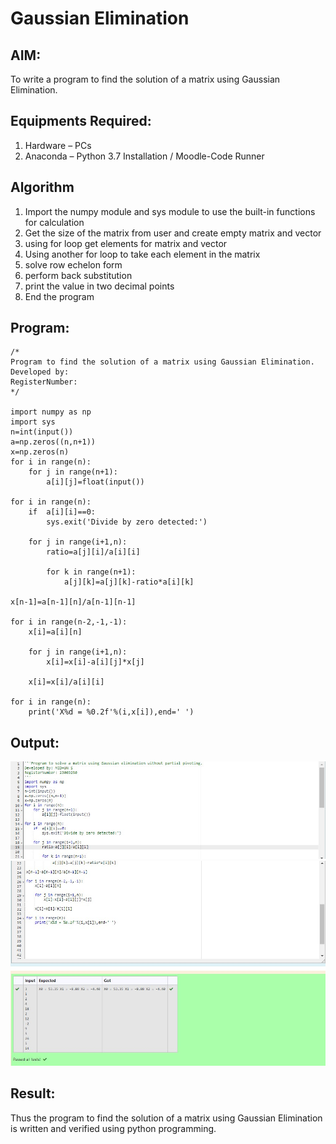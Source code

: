 # Gaussian Elimination

## AIM:
To write a program to find the solution of a matrix using Gaussian Elimination.

## Equipments Required:
1. Hardware – PCs
2. Anaconda – Python 3.7 Installation / Moodle-Code Runner

## Algorithm
1. Import the numpy module and sys module to use the built-in functions for calculation
2. Get the size of the matrix from user and create empty matrix and vector
3. using for loop get elements for matrix and vector
4. Using another for loop to take each element in the matrix
5. solve row echelon form
6. perform back substitution 
7. print the value in two decimal points
8. End the program

## Program:
```
/*
Program to find the solution of a matrix using Gaussian Elimination.
Developed by: 
RegisterNumber: 
*/

import numpy as np
import sys
n=int(input())
a=np.zeros((n,n+1))
x=np.zeros(n)
for i in range(n):
    for j in range(n+1):
        a[i][j]=float(input())
        
for i in range(n):
    if  a[i][i]==0:
        sys.exit('Divide by zero detected:')
        
    for j in range(i+1,n):
        ratio=a[j][i]/a[i][i]
        
        for k in range(n+1):
            a[j][k]=a[j][k]-ratio*a[i][k]
            
x[n-1]=a[n-1][n]/a[n-1][n-1]

for i in range(n-2,-1,-1):
    x[i]=a[i][n]
    
    for j in range(i+1,n):
        x[i]=x[i]-a[i][j]*x[j]
        
    x[i]=x[i]/a[i][i]
    
for i in range(n):
    print('X%d = %0.2f'%(i,x[i]),end=' ')
```

## Output:
![output](/Screenshot%202023-07-23%20235007.jpg)
![output](/Screenshot%202023-07-23%20235243.jpg)

## Result:
Thus the program to find the solution of a matrix using Gaussian Elimination is written and verified using python programming.

